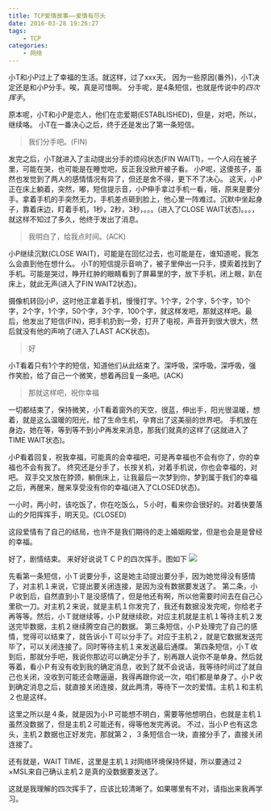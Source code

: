 ```yaml
---
title: TCP爱情故事——爱情有尽头
date: 2016-03-28 19:26:27
tags:
    - TCP
categories:
    - 网络
---
```

小T和小P过上了幸福的生活。就这样，过了xxx天。
因为一些原因(番外)，小T决定还是和小P分手。唉，真是可惜啊。
分手呢，是4条短信，也就是传说中的*四次挥手*。
<!-- more -->
原本呢，小T和小P是恋人，他们在恋爱期(ESTABLISHED)，但是，对吧，所以，继续咯。
小T在一番决心之后，终于还是发出了第一条短信。
> 我们分手吧。(FIN)

发完之后，小T就进入了主动提出分手的烦闷状态(FIN WAIT1)，一个人闷在被子里，可能在哭，也可能是在睡觉吧，反正我没掀开被子看。
小P呢，这傻孩子，虽然也发觉到了两人的感情情况有异了，但还是舍不得，更下不了决心。
这天，小P正在床上躺着，突然，嘟，短信提示音，小P伸手拿过手机一看，哦，原来是要分手。拿着手机的手突然无力，手机差点砸到脸上，他心里一阵难过。沉默中坐起身子，靠着床边，盯着手机，1秒，2秒，3秒，。。。(进入了CLOSE WAIT状态)。。。，就这样不知过了多久，他终于发出了消息。
> 我明白了，给我点时间。(ACK)

小P继续沉默(CLOSE WAIT)，可能是在回忆过去，也可能是在，谁知道呢，我怎么会直到他在想什么。
小T的短信提示音响了，被子里伸出一只手，摸索着找到了手机。可能是哭过，睁开红肿的眼睛看到了屏幕里的字，放下手机，闭上眼，趴在床上，就此无声(进入了FIN WAIT2状态)。

摄像机转回小P，这时他正拿着手机，慢慢打字。1个字，2个字，5个字，10个字，2个字，1个字，50个字，3个字，100个字，就这样发吧，那就这样吧。最后，他发出了短信(FIN)，把手机扔到一旁，打开了电视，声音开到很大很大，然后就没有他的声响了(进入了LAST ACK状态)。
> 好

小T看着只有1个字的短信，知道他们从此结束了。深呼吸，深呼吸，深呼吸，强作笑脸，给了自己一个微笑，想着再回复一条吧。(ACK)
> 那就这样吧，祝你幸福

一切都结束了，保持微笑，小T看着窗外的天空，很蓝，伸出手，阳光很温暖，想着，就是这么温暖的阳光，给了生命生机，孕育出了这美丽的世界吧。
手机放在身边，她在等，等到等不到小P再发来消息，那我们就真的这样了(这就进入了TIME WAIT状态)。

小P看着回复，祝我幸福，可能真的会幸福吧，可是再幸福也不会有你了，你的幸福也不会有我了。
终究还是分手了，长按关机，对着手机说，你也会幸福的，对吧。
双手交叉放在脖颈，躺倒床上，让我最后一次梦到你，梦到属于我们的幸福之后，再醒来，醒来享受没有你的幸福(进入了CLOSED状态)。

一小时，两小时，该吃饭了，你在吃饭么，５小时，看来你会很好的。对着快要落山的夕阳挥挥手，明天见。(CLOSED)

这段爱情有了自己的结局，也许不是我们期待的走上婚姻殿堂，但是也会是是曾经的幸福。

好了，剧情结束。
来好好说说ＴＣＰ的四次挥手。图如下
![](http://7xrtyi.com1.z0.glb.clouddn.com/hexoBlog_img_TCP-2.png)

先看第一条短信，小Ｔ说要分手，这是她主动提出要分手，因为她觉得没有感情了，对主机１来说，它提出要关闭连接，是因为没有数据要发送了。
第二条，小Ｐ收到后，自然直到小Ｔ是没感情了，但是他还有啊，所以他需要时间去在自己心里砍一刀。对主机２来说，就是主机１你发完了，我还有数据没发完呢，你给老子再等等。然后，小Ｔ就继续等，小Ｐ就继续砍，对应主机就是主机１等待主机２发送完毕数据，主机２继续腾空自己的数据。
第三条短信，小Ｐ处理完了自己的感情，觉得可以结束了，就告诉小Ｔ可以分手了。对应于主机２，就是它数据发送完毕了，可以关闭连接了。同时等待主机１来发送最后通牒。
第四条短信，小Ｔ收到后，那就分手吧，我说你那边可以确定分手了，别再跟人说你不是单身。然后就等着，看小Ｐ有没有收到我的确定消息，收到了就不会说话，我等待时间过了就自己也关闭，没收到可能还会瞎逼逼，我得再跟你说一次，咱们都是单身了。小Ｐ收到确定消息之后，就直接关闭连接，就此两清，等待下一次的爱情。主机１和主机２也是这样。

这里之所以是４条，就是因为小Ｐ可能想不明白，需要等他想明白，也就是主机１虽然没数据了，但是主机２可能还有，得等他发完再说。
不过，当小Ｐ也有这念头，主机２数据也正好发完，那就第２，３条短信合一块，直接分手了，直接关闭连接了。

还有就是，WAIT TIME，这里是主机１对网络环境保持怀疑，所以要通过２×MSL来自己确认主机２是真的没数据要发送了。

这就是我理解的四次挥手了，应该比较清晰了。如果哪里有不对，请指出来我再学习。

